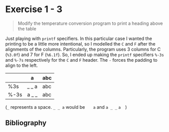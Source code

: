 # Exercise 1 - 3

> Modify the temperature conversion program to print a heading above the table

Just playing with `printf` specifiers. In this particular case I wanted the
printing to be a little more intentional, so I modelled the `C` and `F` after
the alignments of the columns. Particularly, the program uses 3 columns for C
(`%3.0f`) and 7 for F (`%6.1f`). So, I ended up making the `printf` specifiers
`%-3s` and `%-7s` respectively for the `C` and `F` header. The `-` forces the
padding to align to the left.

|      | a     | abc |
|------|-------|-----|
| %3s  | _ _ a | abc |
| %-3s | a _ _ | abc |

(`_` represents a space. `_ _ a` would be ` ` ` ` `a` and `a _ _` `a  `)

## Bibliography
